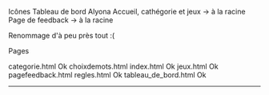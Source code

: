 Icônes
Tableau de bord
Alyona
Accueil, cathégorie et jeux	-> à la racine
Page de feedback		-> à la racine

Renommage d'à peu près tout :(

Pages

categorie.html         Ok
choixdemots.html
index.html              Ok
jeux.html               Ok
pagefeedback.html
regles.html             Ok
tableau_de_bord.html    Ok







---------------------------------------------------------------------------------------------------------------


